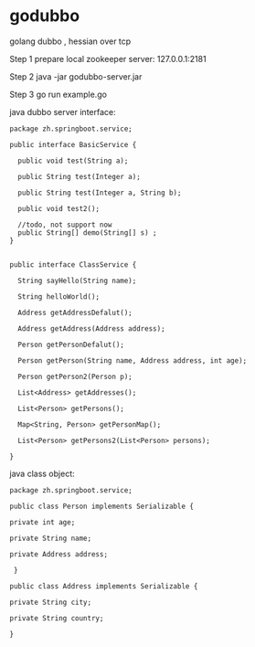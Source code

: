 # godubbo
golang dubbo , hessian over tcp


Step 1
prepare local zookeeper server: 127.0.0.1:2181

Step 2
java -jar godubbo-server.jar

Step 3 
go run example.go



java dubbo server interface:


    package zh.springboot.service;

    public interface BasicService {

	  public void test(String a);

	  public String test(Integer a);

	  public String test(Integer a, String b);

	  public void test2();
	
	  //todo, not support now
	  public String[] demo(String[] s) ;
    }

 
    public interface ClassService {
    
	  String sayHello(String name);

	  String helloWorld();

	  Address getAddressDefalut();

	  Address getAddress(Address address);

      Person getPersonDefalut();

      Person getPerson(String name, Address address, int age);

      Person getPerson2(Person p);

	  List<Address> getAddresses();

	  List<Person> getPersons();

	  Map<String, Person> getPersonMap();

      List<Person> getPersons2(List<Person> persons);

    }

java class object:

    package zh.springboot.service;

    public class Person implements Serializable {

  	private int age;
   
  	private String name;
  
  	private Address address;
  
     }
  
    public class Address implements Serializable {

   	private String city;
  
  	private String country;
  
    }
  
  
